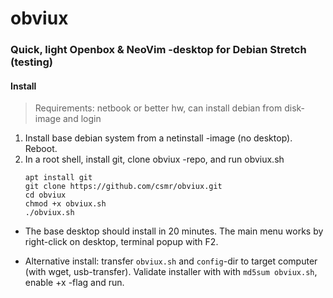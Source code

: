 # obviux

### Quick, light Openbox &amp; NeoVim -desktop for Debian Stretch (testing)

#### Install
> Requirements: netbook or better hw, can install debian from disk-image and login
1. Install base debian system from a netinstall -image (no desktop). Reboot.
2. In a root shell, install git, clone obviux -repo, and run obviux.sh
	```shell
	apt install git
	git clone https://github.com/csmr/obviux.git
	cd obviux
	chmod +x obviux.sh
	./obviux.sh
	```

- The base desktop should install in 20 minutes. The main menu works by right-click on desktop, terminal popup with F2.

- Alternative install: transfer `obviux.sh` and `config`-dir to target computer (with wget, usb-transfer). Validate installer with with `md5sum obviux.sh`, enable +x -flag and run.

